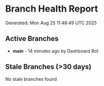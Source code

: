 # Branch Health Report
Generated: Mon Aug 25 11:48:49 UTC 2025

## Active Branches
- **main** - 14 minutes ago by Dashboard Bot

## Stale Branches (>30 days)
No stale branches found
